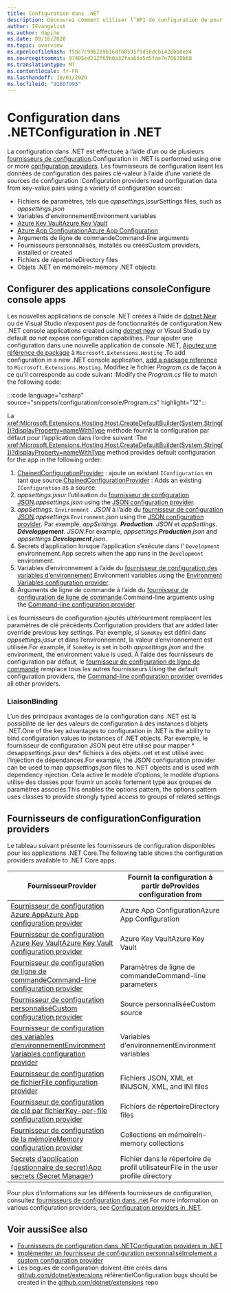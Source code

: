 ```yaml
---
title: Configuration dans .NET
description: Découvrez comment utiliser l’API de configuration de pour configurer des applications .NET.
author: IEvangelist
ms.author: dapine
ms.date: 09/16/2020
ms.topic: overview
ms.openlocfilehash: f5dc7c99b209b16dfb8595f9d50dcb1428bbde84
ms.sourcegitcommit: 97405ed212f69b0a32faa66a5d5fae7e76628b68
ms.translationtype: MT
ms.contentlocale: fr-FR
ms.lasthandoff: 10/01/2020
ms.locfileid: "91607995"
---
```

# <a name="configuration-in-net"></a><span data-ttu-id="912c3-103">Configuration dans .NET</span><span class="sxs-lookup"><span data-stu-id="912c3-103">Configuration in .NET</span></span>

<span data-ttu-id="912c3-104">La configuration dans .NET est effectuée à l’aide d’un ou de plusieurs [fournisseurs de configuration](#configuration-providers).</span><span class="sxs-lookup"><span data-stu-id="912c3-104">Configuration in .NET is performed using one or more [configuration providers](#configuration-providers).</span></span> <span data-ttu-id="912c3-105">Les fournisseurs de configuration lisent les données de configuration des paires clé-valeur à l’aide d’une variété de sources de configuration :</span><span class="sxs-lookup"><span data-stu-id="912c3-105">Configuration providers read configuration data from key-value pairs using a variety of configuration sources:</span></span>

- <span data-ttu-id="912c3-106">Fichiers de paramètres, tels que *appsettings.jssur*</span><span class="sxs-lookup"><span data-stu-id="912c3-106">Settings files, such as *appsettings.json*</span></span>
- <span data-ttu-id="912c3-107">Variables d'environnement</span><span class="sxs-lookup"><span data-stu-id="912c3-107">Environment variables</span></span>
- [<span data-ttu-id="912c3-108">Azure Key Vault</span><span class="sxs-lookup"><span data-stu-id="912c3-108">Azure Key Vault</span></span>](/azure/key-vault/general/overview)
- [<span data-ttu-id="912c3-109">Azure App Configuration</span><span class="sxs-lookup"><span data-stu-id="912c3-109">Azure App Configuration</span></span>](/azure/azure-app-configuration/overview)
- <span data-ttu-id="912c3-110">Arguments de ligne de commande</span><span class="sxs-lookup"><span data-stu-id="912c3-110">Command-line arguments</span></span>
- <span data-ttu-id="912c3-111">Fournisseurs personnalisés, installés ou créés</span><span class="sxs-lookup"><span data-stu-id="912c3-111">Custom providers, installed or created</span></span>
- <span data-ttu-id="912c3-112">Fichiers de répertoire</span><span class="sxs-lookup"><span data-stu-id="912c3-112">Directory files</span></span>
- <span data-ttu-id="912c3-113">Objets .NET en mémoire</span><span class="sxs-lookup"><span data-stu-id="912c3-113">In-memory .NET objects</span></span>

## <a name="configure-console-apps"></a><span data-ttu-id="912c3-114">Configurer des applications console</span><span class="sxs-lookup"><span data-stu-id="912c3-114">Configure console apps</span></span>

<span data-ttu-id="912c3-115">Les nouvelles applications de console .NET créées à l’aide de [dotnet New](../tools/dotnet-new.md) ou de Visual Studio n’exposent *pas* de fonctionnalités de configuration.</span><span class="sxs-lookup"><span data-stu-id="912c3-115">New .NET console applications created using [dotnet new](../tools/dotnet-new.md) or Visual Studio by default *do not* expose configuration capabilities.</span></span> <span data-ttu-id="912c3-116">Pour ajouter une configuration dans une nouvelle application de console .NET, [Ajoutez une référence de package](../tools/dotnet-add-package.md) à `Microsoft.Extensions.Hosting` .</span><span class="sxs-lookup"><span data-stu-id="912c3-116">To add configuration in a new .NET console application, [add a package reference](../tools/dotnet-add-package.md) to `Microsoft.Extensions.Hosting`.</span></span> <span data-ttu-id="912c3-117">Modifiez le fichier *Program.cs* de façon à ce qu’il corresponde au code suivant :</span><span class="sxs-lookup"><span data-stu-id="912c3-117">Modify the *Program.cs* file to match the following code:</span></span>

:::code language="csharp" source="snippets/configuration/console/Program.cs" highlight="12":::

<span data-ttu-id="912c3-118">La <xref:Microsoft.Extensions.Hosting.Host.CreateDefaultBuilder(System.String[])?displayProperty=nameWithType> méthode fournit la configuration par défaut pour l’application dans l’ordre suivant :</span><span class="sxs-lookup"><span data-stu-id="912c3-118">The <xref:Microsoft.Extensions.Hosting.Host.CreateDefaultBuilder(System.String[])?displayProperty=nameWithType> method provides default configuration for the app in the following order:</span></span>

1. <span data-ttu-id="912c3-119">[ChainedConfigurationProvider](xref:Microsoft.Extensions.Configuration.ChainedConfigurationSource) : ajoute un existant `IConfiguration` en tant que source.</span><span class="sxs-lookup"><span data-stu-id="912c3-119">[ChainedConfigurationProvider](xref:Microsoft.Extensions.Configuration.ChainedConfigurationSource) : Adds an existing `IConfiguration` as a source.</span></span>
1. <span data-ttu-id="912c3-120">*appsettings.jssur* l’utilisation du [fournisseur de configuration JSON](configuration-providers.md#file-configuration-provider).</span><span class="sxs-lookup"><span data-stu-id="912c3-120">*appsettings.json* using the [JSON configuration provider](configuration-providers.md#file-configuration-provider).</span></span>
1. <span data-ttu-id="912c3-121">*appSettings.* `Environment` *. JSON* à l’aide du [fournisseur de configuration JSON](configuration-providers.md#file-configuration-provider).</span><span class="sxs-lookup"><span data-stu-id="912c3-121">*appsettings.*`Environment`*.json* using the [JSON configuration provider](configuration-providers.md#file-configuration-provider).</span></span> <span data-ttu-id="912c3-122">Par exemple, *appSettings*. ***Production***. *JSON* et *appSettings*. ***Développement***. *JSON*.</span><span class="sxs-lookup"><span data-stu-id="912c3-122">For example, *appsettings*.***Production***.*json* and *appsettings*.***Development***.*json*.</span></span>
1. <span data-ttu-id="912c3-123">Secrets d’application lorsque l’application s’exécute dans l' `Development` environnement.</span><span class="sxs-lookup"><span data-stu-id="912c3-123">App secrets when the app runs in the `Development` environment.</span></span>
1. <span data-ttu-id="912c3-124">Variables d’environnement à l’aide du [fournisseur de configuration des variables d’environnement](configuration-providers.md#environment-variable-configuration-provider).</span><span class="sxs-lookup"><span data-stu-id="912c3-124">Environment variables using the [Environment Variables configuration provider](configuration-providers.md#environment-variable-configuration-provider).</span></span>
1. <span data-ttu-id="912c3-125">Arguments de ligne de commande à l’aide du [fournisseur de configuration de ligne de commande](configuration-providers.md#command-line-configuration-provider).</span><span class="sxs-lookup"><span data-stu-id="912c3-125">Command-line arguments using the [Command-line configuration provider](configuration-providers.md#command-line-configuration-provider).</span></span>

<span data-ttu-id="912c3-126">Les fournisseurs de configuration ajoutés ultérieurement remplacent les paramètres de clé précédents.</span><span class="sxs-lookup"><span data-stu-id="912c3-126">Configuration providers that are added later override previous key settings.</span></span> <span data-ttu-id="912c3-127">Par exemple, si `SomeKey` est défini dans *appsettings.jssur* et dans l’environnement, la valeur d’environnement est utilisée.</span><span class="sxs-lookup"><span data-stu-id="912c3-127">For example, if `SomeKey` is set in both *appsettings.json* and the environment, the environment value is used.</span></span> <span data-ttu-id="912c3-128">À l’aide des fournisseurs de configuration par défaut, le [fournisseur de configuration de ligne de commande](configuration-providers.md#command-line-configuration-provider) remplace tous les autres fournisseurs.</span><span class="sxs-lookup"><span data-stu-id="912c3-128">Using the default configuration providers, the [Command-line configuration provider](configuration-providers.md#command-line-configuration-provider) overrides all other providers.</span></span>

### <a name="binding"></a><span data-ttu-id="912c3-129">Liaison</span><span class="sxs-lookup"><span data-stu-id="912c3-129">Binding</span></span>

<span data-ttu-id="912c3-130">L’un des principaux avantages de la configuration dans .NET est la possibilité de lier des valeurs de configuration à des instances d’objets .NET.</span><span class="sxs-lookup"><span data-stu-id="912c3-130">One of the key advantages to configuration in .NET is the ability to bind configuration values to instances of .NET objects.</span></span> <span data-ttu-id="912c3-131">Par exemple, le fournisseur de configuration JSON peut être utilisé pour mapper \* desappsettings.jssur des\* fichiers à des objets .net et est utilisé avec l’injection de dépendances.</span><span class="sxs-lookup"><span data-stu-id="912c3-131">For example, the JSON configuration provider can be used to map *appsettings.json* files to .NET objects and is used with dependency injection.</span></span> <span data-ttu-id="912c3-132">Cela active le modèle d’options, le modèle d’options utilise des classes pour fournir un accès fortement typé aux groupes de paramètres associés.</span><span class="sxs-lookup"><span data-stu-id="912c3-132">This enables the options pattern, the options pattern uses classes to provide strongly typed access to groups of related settings.</span></span>

## <a name="configuration-providers"></a><span data-ttu-id="912c3-133">Fournisseurs de configuration</span><span class="sxs-lookup"><span data-stu-id="912c3-133">Configuration providers</span></span>

<span data-ttu-id="912c3-134">Le tableau suivant présente les fournisseurs de configuration disponibles pour les applications .NET Core.</span><span class="sxs-lookup"><span data-stu-id="912c3-134">The following table shows the configuration providers available to .NET Core apps.</span></span>

| <span data-ttu-id="912c3-135">Fournisseur</span><span class="sxs-lookup"><span data-stu-id="912c3-135">Provider</span></span>                                                                                                               | <span data-ttu-id="912c3-136">Fournit la configuration à partir de</span><span class="sxs-lookup"><span data-stu-id="912c3-136">Provides configuration from</span></span>        |
|------------------------------------------------------------------------------------------------------------------------|------------------------------------|
| [<span data-ttu-id="912c3-137">Fournisseur de configuration Azure App</span><span class="sxs-lookup"><span data-stu-id="912c3-137">Azure App configuration provider</span></span>](/azure/azure-app-configuration/quickstart-aspnet-core-app)                          | <span data-ttu-id="912c3-138">Azure App Configuration</span><span class="sxs-lookup"><span data-stu-id="912c3-138">Azure App Configuration</span></span>            |
| [<span data-ttu-id="912c3-139">Fournisseur de configuration Azure Key Vault</span><span class="sxs-lookup"><span data-stu-id="912c3-139">Azure Key Vault configuration provider</span></span>](/azure/key-vault/general/tutorial-net-virtual-machine)                        | <span data-ttu-id="912c3-140">Azure Key Vault</span><span class="sxs-lookup"><span data-stu-id="912c3-140">Azure Key Vault</span></span>                    |
| [<span data-ttu-id="912c3-141">Fournisseur de configuration de ligne de commande</span><span class="sxs-lookup"><span data-stu-id="912c3-141">Command-line configuration provider</span></span>](configuration-providers.md#command-line-configuration-provider)                  | <span data-ttu-id="912c3-142">Paramètres de ligne de commande</span><span class="sxs-lookup"><span data-stu-id="912c3-142">Command-line parameters</span></span>            |
| [<span data-ttu-id="912c3-143">Fournisseur de configuration personnalisé</span><span class="sxs-lookup"><span data-stu-id="912c3-143">Custom configuration provider</span></span>](custom-configuration-provider.md)                                                      | <span data-ttu-id="912c3-144">Source personnalisée</span><span class="sxs-lookup"><span data-stu-id="912c3-144">Custom source</span></span>                      |
| [<span data-ttu-id="912c3-145">Fournisseur de configuration des variables d’environnement</span><span class="sxs-lookup"><span data-stu-id="912c3-145">Environment Variables configuration provider</span></span>](configuration-providers.md#environment-variable-configuration-provider) | <span data-ttu-id="912c3-146">Variables d'environnement</span><span class="sxs-lookup"><span data-stu-id="912c3-146">Environment variables</span></span>              |
| [<span data-ttu-id="912c3-147">Fournisseur de configuration de fichier</span><span class="sxs-lookup"><span data-stu-id="912c3-147">File configuration provider</span></span>](configuration-providers.md#file-configuration-provider)                                  | <span data-ttu-id="912c3-148">Fichiers JSON, XML et INI</span><span class="sxs-lookup"><span data-stu-id="912c3-148">JSON, XML, and INI files</span></span>           |
| [<span data-ttu-id="912c3-149">Fournisseur de configuration de clé par fichier</span><span class="sxs-lookup"><span data-stu-id="912c3-149">Key-per-file configuration provider</span></span>](configuration-providers.md#key-per-file-configuration-provider)                  | <span data-ttu-id="912c3-150">Fichiers de répertoire</span><span class="sxs-lookup"><span data-stu-id="912c3-150">Directory files</span></span>                    |
| [<span data-ttu-id="912c3-151">Fournisseur de configuration de la mémoire</span><span class="sxs-lookup"><span data-stu-id="912c3-151">Memory configuration provider</span></span>](configuration-providers.md#memory-configuration-provider)                              | <span data-ttu-id="912c3-152">Collections en mémoire</span><span class="sxs-lookup"><span data-stu-id="912c3-152">In-memory collections</span></span>              |
| [<span data-ttu-id="912c3-153">Secrets d’application (gestionnaire de secret)</span><span class="sxs-lookup"><span data-stu-id="912c3-153">App secrets (Secret Manager)</span></span>](/aspnet/core/security/app-secrets)                                                      | <span data-ttu-id="912c3-154">Fichier dans le répertoire de profil utilisateur</span><span class="sxs-lookup"><span data-stu-id="912c3-154">File in the user profile directory</span></span> |

<span data-ttu-id="912c3-155">Pour plus d’informations sur les différents fournisseurs de configuration, consultez [fournisseurs de configuration dans .net](configuration-providers.md).</span><span class="sxs-lookup"><span data-stu-id="912c3-155">For more information on various configuration providers, see [Configuration providers in .NET](configuration-providers.md).</span></span>

## <a name="see-also"></a><span data-ttu-id="912c3-156">Voir aussi</span><span class="sxs-lookup"><span data-stu-id="912c3-156">See also</span></span>

- [<span data-ttu-id="912c3-157">Fournisseurs de configuration dans .NET</span><span class="sxs-lookup"><span data-stu-id="912c3-157">Configuration providers in .NET</span></span>](configuration-providers.md)
- [<span data-ttu-id="912c3-158">Implémenter un fournisseur de configuration personnalisé</span><span class="sxs-lookup"><span data-stu-id="912c3-158">Implement a custom configuration provider</span></span>](custom-configuration-provider.md)
- <span data-ttu-id="912c3-159">Les bogues de configuration doivent être créés dans [github.com/dotnet/extensions](https://github.com/dotnet/extensions/issues) référentiel</span><span class="sxs-lookup"><span data-stu-id="912c3-159">Configuration bugs should be created in the [github.com/dotnet/extensions](https://github.com/dotnet/extensions/issues) repo</span></span>

